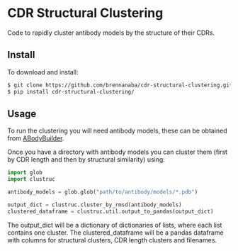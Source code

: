 # CDR Structural Clustering

Code to rapidly cluster antibody models by the structure of their CDRs.

## Install

To download and install:

```bash
$ git clone https://github.com/brennanaba/cdr-structural-clustering.git
$ pip install cdr-structural-clustering/
```

## Usage

To run the clustering you will need antibody models, these can be obtained from <a href="http://opig.stats.ox.ac.uk/webapps/newsabdab/sabpred/abodybuilder/">ABodyBuilder</a>.

Once you have a directory with antibody models you can cluster them (first by CDR length and then by structural similarity) using:


```python
import glob
import clustruc

antibody_models = glob.glob("path/to/antibody/models/*.pdb")

output_dict = clustruc.cluster_by_rmsd(antibody_models)
clustered_dataframe = clustruc.util.output_to_pandas(output_dict)
```

The output_dict will be a dictionary of dictionaries of lists, where each list contains one cluster. The clustered_dataframe will be a pandas dataframe with columns for structural clusters, CDR length clusters and filenames.
